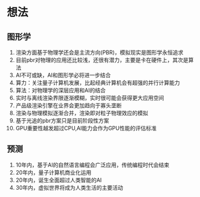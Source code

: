 # 想法

## 图形学

1. 渲染方面基于物理学还会是主流方向(PBR)，模拟现实是图形学永恒追求
2. 目前pbr对物理的应用还比较浅，还很有潜力，主要是卡在硬件上，其次是算法
3. AI不可或缺，AI和图形学必将进一步结合
4. 算力：关注量子计算机发展，比起经典计算机会有超强的并行计算能力
5. 算法：对物理学的深层应用和AI的结合
6. 实时与离线渲染界限逐渐模糊，实时很可能会获得更大应用空间
7. 产品级渲染引擎在业界会更加趋向于寡头垄断
8. 渲染与物理模拟逐渐合并，渲染即对粒子物理效应的模拟
9. 基于光追的pbr方案只是目前阶段性方案
10. GPU重要性越发超过CPU,AI能力会作为GPU性能的评估标准

## 预测

1. 10年内，基于AI的自然语言编程会广泛应用，传统编程时代会结束
2. 20年内，量子计算机商业化运用
3. 20年内，诞生全面超过人类智能的AI
4. 30年内，虚拟世界将成为人类生活的主要活动
